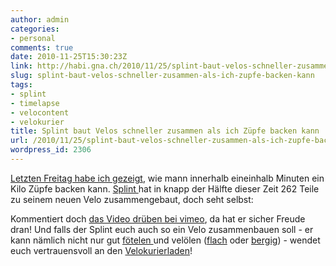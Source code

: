 ```yaml
---
author: admin
categories:
- personal
comments: true
date: 2010-11-25T15:30:23Z
link: http://habi.gna.ch/2010/11/25/splint-baut-velos-schneller-zusammen-als-ich-zupfe-backen-kann/
slug: splint-baut-velos-schneller-zusammen-als-ich-zupfe-backen-kann
tags:
- splint
- timelapse
- velocontent
- velokurier
title: Splint baut Velos schneller zusammen als ich Züpfe backen kann
url: /2010/11/25/splint-baut-velos-schneller-zusammen-als-ich-zupfe-backen-kann/
wordpress_id: 2306
---
```


[Letzten Freitag habe ich gezeigt](http://habi.gna.ch/2010/11/19/avatarday2010/), wie mann innerhalb eineinhalb Minuten ein Kilo Züpfe backen kann. [Splint ](http://www.splint.ch)hat in knapp der Hälfte dieser Zeit 262 Teile zu seinem neuen Velo zusammengebaut, doch seht selbst:



Kommentiert doch [das Video drüben bei vimeo](http://vimeo.com/17061067), da hat er sicher Freude dran!
Und falls der Splint euch auch so ein Velo zusammenbauen soll - er kann nämlich nicht nur gut [fötelen ](http://www.splint.ch/)und velölen ([flach](http://velokurierbern.ch/) oder [bergig](http://www.piratesplint.ch/)) - wendet euch vertrauensvoll an den [Velokurierladen](http://www.velokurierladen.ch/)!


